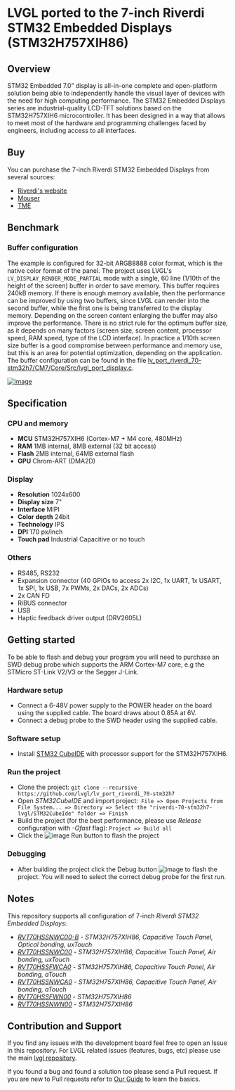 # LVGL ported to the 7-inch Riverdi STM32 Embedded Displays (STM32H757XIH86)

## Overview

STM32 Embedded 7.0” display is all-in-one complete and open-platform solution being able to independently handle the visual layer of devices with the need for high computing performance. The STM32 Embedded Displays series are industrial-quality LCD-TFT solutions based on the STM32H757XIH6 microcontroller. It has been designed in a way that allows to meet most of the hardware and programming challenges faced by engineers, including access to all interfaces.

## Buy

You can purchase the 7-inch Riverdi STM32 Embedded Displays from several sources:

- [Riverdi's website](https://riverdi.com/product/7-inch-lcd-display-capacitive-touch-panel-optical-bonding-uxtouch-stm32h7-rvt70hssnwc00-b)
- [Mouser](https://www.mouser.pl/c/?q=RVT70HSS)
- [TME](https://www.tme.com/us/en-us/katalog/intelligent-displays-modules_113439/?params=2:968;1134:1478578;1132:1584266;1136:1904411) 

## Benchmark

### Buffer configuration
The example is configured for 32-bit ARGB8888 color format, which is the native color format of the panel. The project uses LVGL's `LV_DISPLAY_RENDER_MODE_PARTIAL` mode with a single, 60 line (1/10th of the height of the screen) buffer in order to save memory. This buffer requires 240kB memory.
If there is enough memory available, then the performance can be improved by using two buffers, since LVGL can render into the second buffer, while the first one is being transferred to the display memory. Depending on the screen content enlarging the buffer may also improve the performance. There is no strict rule for the optimum buffer size, as it depends on many factors (screen size, screen content, processor speed, RAM speed, type of the LCD interface). In practice a 1/10th screen size buffer is a good compromise between performance and memory use, but this is an area for potential optimization, depending on the application.
The buffer configuration can be found in the file [lv_port_riverdi_70-stm32h7/CM7/Core/Src/lvgl_port_display.c](https://github.com/lvgl/lv_port_riverdi_70-stm32h7/CM7/Core/Src/lvgl_port_display.c).

[![image](https://github.com/lvgl/lv_port_riverdi_70-stm32h7/assets/7599318/88fd9a26-ec84-4f7b-98e8-313cf6a2568f)](![image](https://github.com/lvgl/lv_port_riverdi_70-stm32h7/assets/7599318/cad4801b-928b-4b11-bb2a-8f987625acc9))

## Specification
### CPU and memory

- **MCU** STM32H757XIH6 (Cortex-M7 + M4 core, 480MHz)
- **RAM** 1MB internal, 8MB external (32 bit access)
- **Flash** 2MB internal, 64MB external flash
- **GPU** Chrom-ART (DMA2D)

### Display

- **Resolution** 1024x600
- **Display size** 7"
- **Interface** MIPI
- **Color depth** 24bit
- **Technology** IPS
- **DPI** 170 px/inch
- **Touch pad** Industrial Capacitive or no touch

### Others

- RS485, RS232
- Expansion connector (40 GPIOs to access 2x I2C, 1x UART, 1x USART, 1x SPI, 1x USB, 7x PWMs, 2x DACs, 2x ADCs)
- 2x CAN FD
- RiBUS connector
- USB
- Haptic feedback driver output (DRV2605L)

## Getting started
To be able to flash and debug your program you will need to purchase an SWD debug probe which supports the ARM Cortex-M7 core, e.g the STMicro ST-Link V2/V3 or the Segger J-Link.

### Hardware setup
- Connect a 6-48V power supply to the POWER header on the board using the supplied cable. The board draws about 0.85A at 6V.
- Connect a debug probe to the SWD header using the supplied cable.
  
### Software setup
- Install [STM32 CubeIDE](https://www.st.com/en/development-tools/stm32cubeide.html) with processor support for the STM32H757XIH6.

### Run the project
- Clone the project: `git clone --recursive https://github.com/lvgl/lv_port_riverdi_70-stm32h7`
- Open *STM32CubeIDE* and import project:` File => Open Projects from File System... => Directory => Select the "riverdi-70-stm32h7-lvgl/STM32CubeIde" folder => Finish`
- Build the project (for the best performance, please use *Release* configuration with *-Ofast* flag): `Project => Build all`
- Click the ![image](https://github.com/lvgl/lv_port_riverdi_70-stm32h7/assets/7599318/ad1ba904-f917-4e0c-97b3-1c1ca12cf185) Run button to flash the project
    
### Debugging
- After building the project click the Debug button ![image](https://github.com/lvgl/lv_port_riverdi_70-stm32h7/assets/7599318/369e95fb-dbfb-44d8-9250-0a5f3f8bfc60) to flash the project. You will need to select the correct debug probe for the first run.

## Notes
This repository supports all configuration of 7-inch *Riverdi STM32 Embedded Displays*:
- [*RVT70HSSNWC00-B*](https://riverdi.com/product/7-inch-lcd-display-capacitive-touch-panel-optical-bonding-uxtouch-stm32h7-rvt70hssnwc00-b/) - *STM32H757XIH86, Capacitive Touch Panel, Optical bonding, uxTouch*
- [*RVT70HSSNWC00*](https://riverdi.com/product/7-inch-lcd-display-capacitive-touch-panel-air-bonding-uxtouch-stm32h7-rvt70hssnwc00/) - *STM32H757XIH86, Capacitive Touch Panel, Air bonding, uxTouch*
- [*RVT70HSSFWCA0*](https://riverdi.com/product/7-inch-lcd-display-capacitive-touch-panel-air-bonding-atouch-frame-stm32h7-rvt70hssfwca0/) - *STM32H757XIH86, Capacitive Touch Panel, Air bonding, aTouch*
- [*RVT70HSSNWCA0*](https://riverdi.com/product/7-inch-lcd-display-capacitive-touch-panel-air-bonding-atouch-stm32h7-rvt70hssnwca0/) - *STM32H757XIH86, Capacitive Touch Panel, Air bonding, aTouch*
- [*RVT70HSSFWN00*](https://riverdi.com/product/7-inch-lcd-display-stm32h7-frame-rvt70hssfwn00/) - *STM32H757XIH86*
- [*RVT70HSSNWN00*](https://riverdi.com/product/7-inch-lcd-display-stm32h7-rvt70hssnwn00/) - *STM32H757XIH86*


## Contribution and Support

If you find any issues with the development board feel free to open an Issue in this repository. For LVGL related issues (features, bugs, etc) please use the main [lvgl repository](https://github.com/lvgl/lvgl).

If you found a bug and found a solution too please send a Pull request. If you are new to Pull requests refer to [Our Guide](https://docs.lvgl.io/master/CONTRIBUTING.html#pull-request) to learn the basics.
